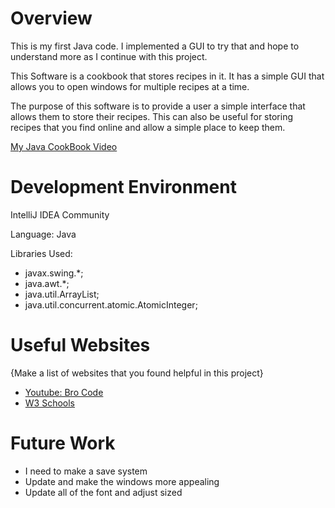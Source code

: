 # Overview

This is my first Java code. I implemented a GUI to try that and hope to understand more as I continue with this project.

This Software is a cookbook that stores recipes in it. It has a simple GUI that allows you to open windows for multiple recipes at a time.

The purpose of this software is to provide a user a simple interface that allows them to store their recipes. This can also be useful for storing recipes that you find online and allow a simple place to keep them.


[My Java CookBook Video](https://youtu.be/uKX5n3-v0sk)
# Development Environment

IntelliJ IDEA Community

Language: Java

Libraries Used:
- javax.swing.*;
- java.awt.*;
- java.util.ArrayList;
- java.util.concurrent.atomic.AtomicInteger;

# Useful Websites

{Make a list of websites that you found helpful in this project}

- [Youtube: Bro Code]([http://url.link.goes.here](https://www.youtube.com/watch?v=EAxV_eoYrIg&list=PLZPZq0r_RZOMhCAyywfnYLlrjiVOkdAI1&index=62))
- [W3 Schools]([http://url.link.goes.here](https://www.w3schools.com/java/default.asp))

# Future Work


- I need to make a save system
- Update and make the windows more appealing
- Update all of the font and adjust sized
